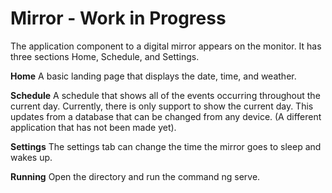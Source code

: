 # Mirror - Work in Progress
The application component to a digital mirror appears on the monitor. It has three sections Home, Schedule, and Settings.

**Home**
A basic landing page that displays the date, time, and weather.

**Schedule** 
A schedule that shows all of the events occurring throughout the current day. Currently, there is only support to show the current day. This updates from a database that can be changed from any device. (A different application that has not been made yet).

**Settings** 
The settings tab can change the time the mirror goes to sleep and wakes up.

**Running**
Open the directory and run the command ng serve.
